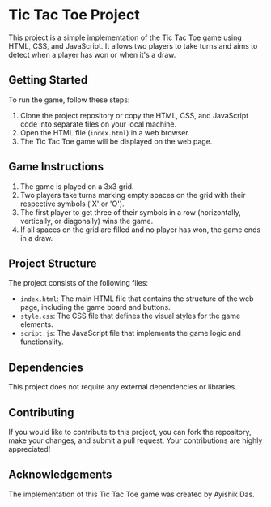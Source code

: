 # Tic Tac Toe Project

This project is a simple implementation of the Tic Tac Toe game using HTML, CSS, and JavaScript. It allows two players to take turns and aims to detect when a player has won or when it's a draw.

## Getting Started

To run the game, follow these steps:

1. Clone the project repository or copy the HTML, CSS, and JavaScript code into separate files on your local machine.
2. Open the HTML file (`index.html`) in a web browser.
3. The Tic Tac Toe game will be displayed on the web page.

## Game Instructions

1. The game is played on a 3x3 grid.
2. Two players take turns marking empty spaces on the grid with their respective symbols ('X' or 'O').
3. The first player to get three of their symbols in a row (horizontally, vertically, or diagonally) wins the game.
4. If all spaces on the grid are filled and no player has won, the game ends in a draw.

## Project Structure

The project consists of the following files:

- `index.html`: The main HTML file that contains the structure of the web page, including the game board and buttons.
- `style.css`: The CSS file that defines the visual styles for the game elements.
- `script.js`: The JavaScript file that implements the game logic and functionality.

## Dependencies

This project does not require any external dependencies or libraries.

## Contributing

If you would like to contribute to this project, you can fork the repository, make your changes, and submit a pull request. Your contributions are highly appreciated!

## Acknowledgements

The implementation of this Tic Tac Toe game was created by Ayishik Das.
